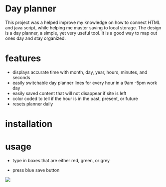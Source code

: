 # Day planner

This project was a helped improve my knowledge on how to connect HTML and java script, while helping me master saving to local storage. The design is a day planner, a simple, yet very useful tool. It is a good way to map out ones day and stay organized. 

# features
- displays accurate time with month, day, year, hours, minutes, and seconds
- easily switchable day planner lines for every hour in a 9am -5pm work day
- easily saved content that will not disappear if site is left
- color coded to tell if the hour is in the past, present, or future
- resets planner daily

# installation 


# usage

- type in boxes that are either red, green, or grey

- press blue save button

![](/dayplanner.png)
